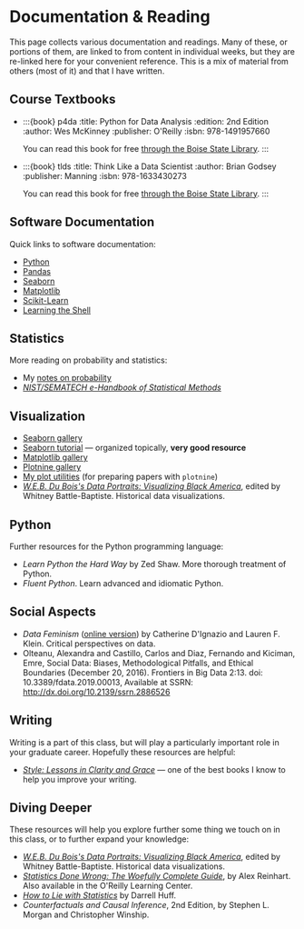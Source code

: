 # Documentation & Reading

This page collects various documentation and readings. Many of these, or portions of them, are
linked to from content in individual weeks, but they are re-linked here for your convenient
reference. This is a mix of material from others (most of it) and that I have written.

## Course Textbooks

-   :::{book} p4da
    :title: Python for Data Analysis
    :edition: 2nd Edition
    :author: Wes McKinney
    :publisher: O'Reilly
    :isbn: 978-1491957660

    You can read this book for free [through the Boise State Library](https://boisestate.on.worldcat.org/oclc/1005140249).
    :::

-   :::{book} tlds
    :title: Think Like a Data Scientist
    :author: Brian Godsey
    :publisher: Manning
    :isbn: 978-1633430273

    You can read this book for free [through the Boise State Library](https://boisestate.on.worldcat.org/v2/oclc/984515080).
    :::

## Software Documentation

Quick links to software documentation:

-   [Python](https://docs.python.org/3/)
-   [Pandas](http://pandas.pydata.org/pandas-docs/stable/)
-   [Seaborn](https://seaborn.pydata.org/)
-   [Matplotlib](https://matplotlib.org/)
-   [Scikit-Learn](https://scikit-learn.org/stable/user_guide.html)
-   [Learning the Shell](http://linuxcommand.org/lc3_learning_the_shell.php)

## Statistics

More reading on probability and statistics:

- My [notes on probability](probability.md)
- [<cite class=free>NIST/SEMATECH e-Handbook of Statistical Methods</cite>](https://www.itl.nist.gov/div898/handbook/)

## Visualization

- [Seaborn gallery](https://seaborn.pydata.org/examples/index.html)
- [Seaborn tutorial](https://seaborn.pydata.org/tutorial.html) — organized topically, **very good resource**
- [Matplotlib gallery](https://matplotlib.org/gallery.html)
- [Plotnine gallery](https://plotnine.readthedocs.io/en/stable/gallery.html)
- [My plot utilities](https://md.ekstrandom.net/blog/2020/09/plots) (for preparing papers with `plotnine`)
- [<cite>W.E.B. Du Bois's Data Portraits: Visualizing Black America</cite>](https://boisestate.on.worldcat.org/v2/oclc/1023487386), edited by Whitney Battle-Baptiste. Historical data visualizations.

## Python

Further resources for the Python programming language:

-   <cite>Learn Python the Hard Way</cite> by Zed Shaw. More thorough treatment of Python.
-   <cite>Fluent Python</cite>. Learn advanced and idiomatic Python.

## Social Aspects

-   <cite>Data Feminism</cite> (<a class=free href="https://data-feminism.mitpress.mit.edu/">online version</a>) by Catherine D'Ignazio and Lauren F. Klein. Critical perspectives on data.
-   Olteanu, Alexandra and Castillo, Carlos and Diaz, Fernando and Kiciman, Emre, Social Data: Biases, Methodological Pitfalls, and Ethical Boundaries (December 20, 2016). Frontiers in Big Data 2:13. doi: 10.3389/fdata.2019.00013, Available at SSRN: http://dx.doi.org/10.2139/ssrn.2886526

## Writing

Writing is a part of this class, but will play a particularly important role in your graduate career.
Hopefully these resources are helpful:

-   [<cite>Style: Lessons in Clarity and Grace</cite>](https://boisestate.on.worldcat.org/v2/oclc/919068263) — one of the best books I know to help you improve your writing.

## Diving Deeper

These resources will help you explore further some thing we touch on in this class, or to further expand your knowledge:

-   [<cite>W.E.B. Du Bois's Data Portraits: Visualizing Black America</cite>](https://boisestate.on.worldcat.org/v2/oclc/1023487386), edited by Whitney Battle-Baptiste. Historical data visualizations.
-   [<cite>Statistics Done Wrong: The Woefully Complete Guide</cite>](http://www.worldcat.org/oclc/891609129), by Alex Reinhart.  Also available in the O'Reilly Learning Center.
-   [<cite>How to Lie with Statistics</cite>](http://www.worldcat.org/oclc/1014298802) by Darrell Huff.
-   <cite>Counterfactuals and Causal Inference</cite>, 2nd Edition, by Stephen L. Morgan and Christopher Winship.
